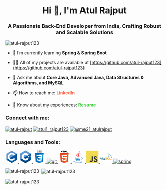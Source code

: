 <h1 align="center">Hi 👋, I'm Atul Rajput</h1>
<h3 align="center">A Passionate Back-End Developer from India, Crafting Robust and Scalable Solutions</h3>

<p align="left"> 
  <img src="https://komarev.com/ghpvc/?username=atul-rajput123&label=Profile%20views&color=0e75b6&style=flat" alt="atul-rajput123" /> 
</p>

- 🌱 I’m currently learning **Spring & Spring Boot**

- 👨‍💻 All of my projects are available at [https://github.com/atul-rajput123](https://github.com/atul-rajput123)

- 💬 Ask me about **Core Java, Advanced Java, Data Structures & Algorithms, and MySQL**

- 📫 How to reach me: <a href="https://www.linkedin.com/in/atul-rajput-a52565270?utm_source=share&utm_campaign=share_via&utm_content=profile&utm_medium=android_app" style="color: #ff6347; text-decoration: none; font-weight: bold;">LinkedIn</a>

- 📄 Know about my experiences: <a href="https://drive.google.com/file/d/11UzRfVVtptG2F66u6smDPDHoxFjyNzsA/view?usp=drivesdk" target="_blank" style="color: #32cd32; text-decoration: none; font-weight: bold;">Resume</a>

<h3 align="left">Connect with me:</h3>
<p align="left">
  <a href="https://linkedin.com/in/atul-rajput" target="blank">
    <img align="center" src="https://raw.githubusercontent.com/rahuldkjain/github-profile-readme-generator/master/src/images/icons/Social/linked-in-alt.svg" alt="atul-rajput" height="30" width="40" />
  </a>
  <a href="https://www.leetcode.com/atul1_rajput123" target="blank">
    <img align="center" src="https://raw.githubusercontent.com/rahuldkjain/github-profile-readme-generator/master/src/images/icons/Social/leet-code.svg" alt="atul1_rajput123" height="30" width="40" />
  </a>
  <a href="https://www.hackerearth.com/@me21_atulrajput" target="blank">
    <img align="center" src="https://raw.githubusercontent.com/rahuldkjain/github-profile-readme-generator/master/src/images/icons/Social/hackerearth.svg" alt="@me21_atulrajput" height="30" width="40" />
  </a>
</p>

<h3 align="left">Languages and Tools:</h3>
<p align="left"> 
  <a href="https://www.cprogramming.com/" target="_blank" rel="noreferrer">
    <img src="https://raw.githubusercontent.com/devicons/devicon/master/icons/c/c-original.svg" alt="c" width="40" height="40" />
  </a> 
  <a href="https://www.w3schools.com/cpp/" target="_blank" rel="noreferrer">
    <img src="https://raw.githubusercontent.com/devicons/devicon/master/icons/cplusplus/cplusplus-original.svg" alt="cplusplus" width="40" height="40" />
  </a> 
  <a href="https://www.w3schools.com/css/" target="_blank" rel="noreferrer">
    <img src="https://raw.githubusercontent.com/devicons/devicon/master/icons/css3/css3-original-wordmark.svg" alt="css3" width="40" height="40" />
  </a> 
  <a href="https://git-scm.com/" target="_blank" rel="noreferrer">
    <img src="https://www.vectorlogo.zone/logos/git-scm/git-scm-icon.svg" alt="git" width="40" height="40" />
  </a> 
  <a href="https://www.w3.org/html/" target="_blank" rel="noreferrer">
    <img src="https://raw.githubusercontent.com/devicons/devicon/master/icons/html5/html5-original-wordmark.svg" alt="html5" width="40" height="40" />
  </a> 
  <a href="https://www.java.com" target="_blank" rel="noreferrer">
    <img src="https://raw.githubusercontent.com/devicons/devicon/master/icons/java/java-original.svg" alt="java" width="40" height="40" />
  </a> 
  <a href="https://developer.mozilla.org/en-US/docs/Web/JavaScript" target="_blank" rel="noreferrer">
    <img src="https://raw.githubusercontent.com/devicons/devicon/master/icons/javascript/javascript-original.svg" alt="javascript" width="40" height="40" />
  </a> 
  <a href="https://www.mysql.com/" target="_blank" rel="noreferrer">
    <img src="https://raw.githubusercontent.com/devicons/devicon/master/icons/mysql/mysql-original-wordmark.svg" alt="mysql" width="40" height="40" />
  </a> 
  <a href="https://spring.io/" target="_blank" rel="noreferrer">
    <img src="https://www.vectorlogo.zone/logos/springio/springio-icon.svg" alt="spring" width="40" height="40" />
  </a> 
</p>

<p>
  <img align="left" src="https://github-readme-stats.vercel.app/api/top-langs?username=atul-rajput123&show_icons=true&locale=en&layout=compact" alt="atul-rajput123" />
</p>

<p>&nbsp;
  <img align="center" src="https://github-readme-stats.vercel.app/api?username=atul-rajput123&show_icons=true&locale=en" alt="atul-rajput123" />
</p>

<p>
  <img align="center" src="https://github-readme-streak-stats.herokuapp.com/?user=atul-rajput123&" alt="atul-rajput123" />
</p>
